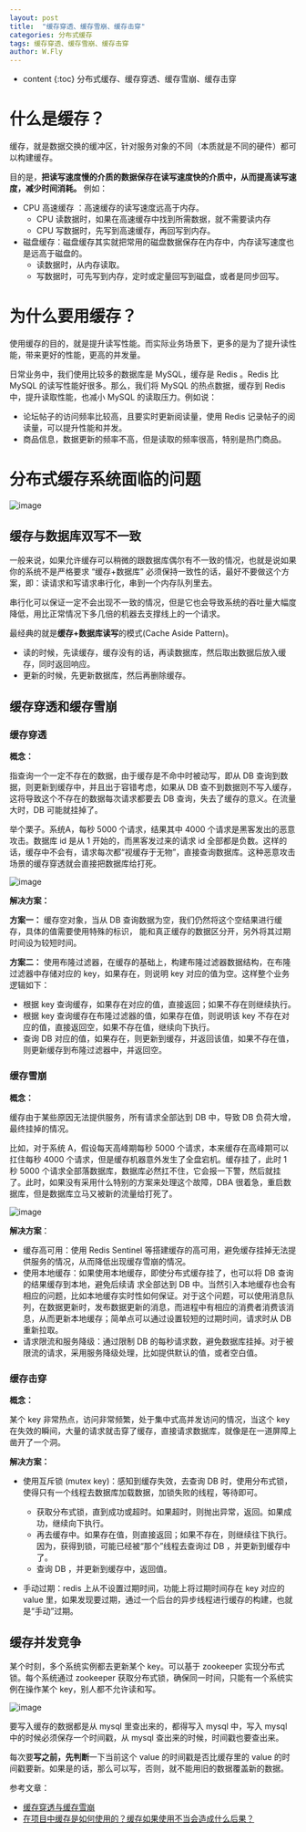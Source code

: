 ```yaml
---
layout: post
title:  "缓存穿透、缓存雪崩、缓存击穿"
categories: 分布式缓存
tags: 缓存穿透、缓存雪崩、缓存击穿
author: W.Fly
---
```

* content
{:toc}
分布式缓存、缓存穿透、缓存雪崩、缓存击穿

# 什么是缓存？
缓存，就是数据交换的缓冲区，针对服务对象的不同（本质就是不同的硬件）都可以构建缓存。

目的是，**把读写速度慢的介质的数据保存在读写速度快的介质中，从而提高读写速度，减少时间消耗。** 例如：

- CPU 高速缓存 ：高速缓存的读写速度远高于内存。
    - CPU 读数据时，如果在高速缓存中找到所需数据，就不需要读内存
    - CPU 写数据时，先写到高速缓存，再回写到内存。
- 磁盘缓存：磁盘缓存其实就把常用的磁盘数据保存在内存中，内存读写速度也是远高于磁盘的。
    - 读数据时，从内存读取。
    - 写数据时，可先写到内存，定时或定量回写到磁盘，或者是同步回写。

# 为什么要用缓存？
使用缓存的目的，就是提升读写性能。而实际业务场景下，更多的是为了提升读性能，带来更好的性能，更高的并发量。

日常业务中，我们使用比较多的数据库是 MySQL，缓存是 Redis 。Redis 比 MySQL 的读写性能好很多。那么，我们将 MySQL 的热点数据，缓存到 Redis 中，提升读取性能，也减小 MySQL 的读取压力。例如说：

- 论坛帖子的访问频率比较高，且要实时更新阅读量，使用 Redis 记录帖子的阅读量，可以提升性能和并发。
- 商品信息，数据更新的频率不高，但是读取的频率很高，特别是热门商品。
 
# 分布式缓存系统面临的问题

![image](https://github.com/wangfei910/wangfei910.github.io/raw/master/_pic/%E7%BC%93%E5%AD%98/1.png)
 
## 缓存与数据库双写不一致
一般来说，如果允许缓存可以稍微的跟数据库偶尔有不一致的情况，也就是说如果你的系统不是严格要求 “缓存+数据库” 必须保持一致性的话，最好不要做这个方案，即：读请求和写请求串行化，串到一个内存队列里去。

串行化可以保证一定不会出现不一致的情况，但是它也会导致系统的吞吐量大幅度降低，用比正常情况下多几倍的机器去支撑线上的一个请求。

最经典的就是**缓存+数据库读写**的模式(Cache Aside Pattern)。

- 读的时候，先读缓存，缓存没有的话，再读数据库，然后取出数据后放入缓存，同时返回响应。
- 更新的时候，先更新数据库，然后再删除缓存。

## 缓存穿透和缓存雪崩
### 缓存穿透

**概念：**

指查询一个一定不存在的数据，由于缓存是不命中时被动写，即从 DB 查询到数据，则更新到缓存中，并且出于容错考虑，如果从 DB 查不到数据则不写入缓存，这将导致这个不存在的数据每次请求都要去 DB 查询，失去了缓存的意义。在流量大时，DB 可能就挂掉了。

举个栗子。系统A，每秒 5000 个请求，结果其中 4000 个请求是黑客发出的恶意攻击。数据库 id 是从 1 开始的，而黑客发过来的请求 id 全部都是负数。这样的话，缓存中不会有，请求每次都“视缓存于无物”，直接查询数据库。这种恶意攻击场景的缓存穿透就会直接把数据库给打死。

![image](https://github.com/wangfei910/wangfei910.github.io/raw/master/_pic/%E7%BC%93%E5%AD%98/2.png)

**解决方案：**

**方案一：** 缓存空对象，当从 DB 查询数据为空，我们仍然将这个空结果进行缓存，具体的值需要使用特殊的标识，
能和真正缓存的数据区分开，另外将其过期时间设为较短时间。

**方案二：** 使用布隆过滤器，在缓存的基础上，构建布隆过滤器数据结构，在布隆过滤器中存储对应的 key，如果存在，则说明 key 对应的值为空。这样整个业务逻辑如下：
- 根据 key 查询缓存，如果存在对应的值，直接返回；如果不存在则继续执行。
- 根据 key 查询缓存在布隆过滤器的值，如果存在值，则说明该 key 不存在对应的值，直接返回空，如果不存在值，继续向下执行。
- 查询 DB 对应的值，如果存在，则更新到缓存，并返回该值，如果不存在值，则更新缓存到布隆过滤器中，并返回空。

### 缓存雪崩

**概念：**

缓存由于某些原因无法提供服务，所有请求全部达到 DB 中，导致 DB 负荷大增，最终挂掉的情况。

比如，对于系统 A，假设每天高峰期每秒 5000 个请求，本来缓存在高峰期可以扛住每秒 4000 个请求，但是缓存机器意外发生了全盘宕机。缓存挂了，此时 1 秒 5000 个请求全部落数据库，数据库必然扛不住，它会报一下警，然后就挂了。此时，如果没有采用什么特别的方案来处理这个故障，DBA 很着急，重启数据库，但是数据库立马又被新的流量给打死了。

![image](https://github.com/wangfei910/wangfei910.github.io/raw/master/_pic/%E7%BC%93%E5%AD%98/3.png)

**解决方案**：

- 缓存高可用：使用 Redis Sentinel 等搭建缓存的高可用，避免缓存挂掉无法提供服务的情况，从而降低出现缓存雪崩的情况。
- 使用本地缓存：如果使用本地缓存，即使分布式缓存挂了，也可以将 DB 查询的结果缓存到本地，避免后续请
求全部达到 DB 中。当然引入本地缓存也会有相应的问题，比如本地缓存实时性如何保证。对于这个问题，可以使用消息队列，在数据更新时，发布数据更新的消息，而进程中有相应的消费者消费该消息，从而更新本地缓存；简单点可以通过设置较短的过期时间，请求时从 DB 重新拉取。
- 请求限流和服务降级：通过限制 DB 的每秒请求数，避免数据库挂掉。对于被限流的请求，采用服务降级处理，比如提供默认的值，或者空白值。

### 缓存击穿

**概念：**

某个 key 非常热点，访问非常频繁，处于集中式高并发访问的情况，当这个 key 在失效的瞬间，大量的请求就击穿了缓存，直接请求数据库，就像是在一道屏障上凿开了一个洞。

**解决方案：**

- 使用互斥锁 (mutex key)：感知到缓存失效，去查询 DB 时，使用分布式锁，使得只有一个线程去数据库加载数据，加锁失败的线程，等待即可。
    - 获取分布式锁，直到成功或超时。如果超时，则抛出异常，返回。如果成功，继续向下执行。
    - 再去缓存中。如果存在值，则直接返回；如果不存在，则继续往下执行。因为，获得到锁，可能已经被“那个”线程去查询过 DB ，并更新到缓存中了。
    - 查询 DB ，并更新到缓存中，返回值。

- 手动过期：redis 上从不设置过期时间，功能上将过期时间存在 key 对应的 value 里，如果发现要过期，通过一个后台的异步线程进行缓存的构建，也就是“手动”过期。
 
## 缓存并发竞争
某个时刻，多个系统实例都去更新某个 key。可以基于 zookeeper 实现分布式锁。每个系统通过 zookeeper 获取分布式锁，确保同一时间，只能有一个系统实例在操作某个 key，别人都不允许读和写。

![image](https://github.com/wangfei910/wangfei910.github.io/raw/master/_pic/%E7%BC%93%E5%AD%98/4.png)

要写入缓存的数据都是从 mysql 里查出来的，都得写入 mysql 中，写入 mysql 中的时候必须保存一个时间戳，从 mysql 查出来的时候，时间戳也要查出来。

每次要**写之前，先判断**一下当前这个 value 的时间戳是否比缓存里的 value 的时间戳要新。如果是的话，那么可以写，否则，就不能用旧的数据覆盖新的数据。

 
参考文章：
- [缓存穿透与缓存雪崩](https://www.cnblogs.com/fidelQuan/p/4543387.html)
- [在项目中缓存是如何使用的？缓存如果使用不当会造成什么后果？](https://github.com/doocs/advanced-java/blob/master/docs/high-concurrency/why-cache.md)
 
